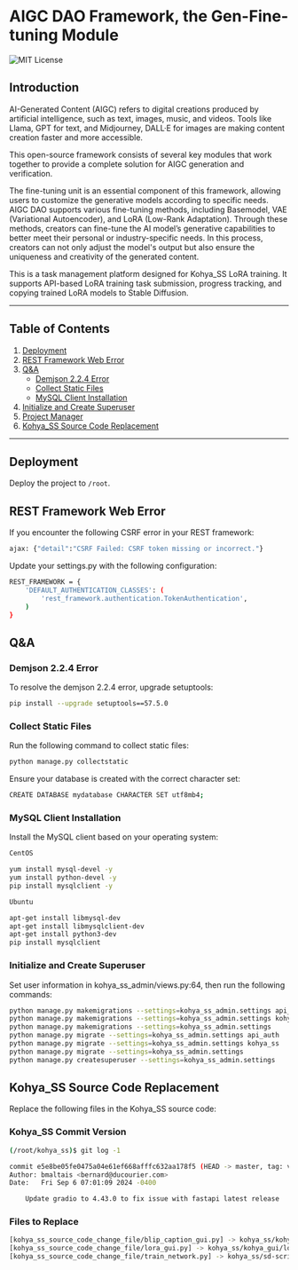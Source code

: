 # AIGC DAO Framework, the Gen-Fine-tuning Module
![MIT License](https://img.shields.io/badge/License-MIT-green.svg)

## Introduction
AI-Generated Content (AIGC) refers to digital creations produced by artificial intelligence, such as text, images, music, and videos. Tools like Llama, GPT for text, and Midjourney, DALL·E for images are making content creation faster and more accessible.

This open-source framework consists of several key modules that work together to provide a complete solution for AIGC generation and verification.

The fine-tuning unit is an essential component of this framework, allowing users to customize the generative models according to specific needs. AIGC DAO supports various fine-tuning methods, including Basemodel, VAE (Variational Autoencoder), and LoRA (Low-Rank Adaptation). Through these methods, creators can fine-tune the AI model’s generative capabilities to better meet their personal or industry-specific needs. In this process, creators can not only adjust the model's output but also ensure the uniqueness and creativity of the generated content.

This is a task management platform designed for Kohya_SS LoRA training. It supports API-based LoRA training task submission, progress tracking, and copying trained LoRA models to Stable Diffusion.

---

## Table of Contents
1. [Deployment](#deployment)
2. [REST Framework Web Error](#rest-framework-web-error)
3. [Q&A](#qa)
   - [Demjson 2.2.4 Error](#demjson-224-error)
   - [Collect Static Files](#collect-static-files)
   - [MySQL Client Installation](#mysql-client-installation)
4. [Initialize and Create Superuser](#initialize-and-create-superuser)
5. [Project Manager](#project-manager)
6. [Kohya_SS Source Code Replacement](#kohya_ss-source-code-replacement)

---

## Deployment
Deploy the project to `/root`.

## REST Framework Web Error
If you encounter the following CSRF error in your REST framework:
```bash
ajax: {"detail":"CSRF Failed: CSRF token missing or incorrect."}

```
Update your settings.py with the following configuration:

```bash
REST_FRAMEWORK = {
    'DEFAULT_AUTHENTICATION_CLASSES': (
        'rest_framework.authentication.TokenAuthentication',
    )
}
```

## Q&A
### Demjson 2.2.4 Error

To resolve the demjson 2.2.4 error, upgrade setuptools:
```bash
pip install --upgrade setuptools==57.5.0
```

### Collect Static Files
Run the following command to collect static files:
```bash
python manage.py collectstatic
```
Ensure your database is created with the correct character set:

```bash
CREATE DATABASE mydatabase CHARACTER SET utf8mb4;
```
### MySQL Client Installation
Install the MySQL client based on your operating system:

```bash
CentOS

yum install mysql-devel -y
yum install python-devel -y
pip install mysqlclient -y

Ubuntu

apt-get install libmysql-dev
apt-get install libmysqlclient-dev
apt-get install python3-dev
pip install mysqlclient
```

### Initialize and Create Superuser
Set user information in kohya_ss_admin/views.py:64, then run the following commands:

```bash
python manage.py makemigrations --settings=kohya_ss_admin.settings api_auth
python manage.py makemigrations --settings=kohya_ss_admin.settings kohya_ss
python manage.py makemigrations --settings=kohya_ss_admin.settings
python manage.py migrate --settings=kohya_ss_admin.settings api_auth
python manage.py migrate --settings=kohya_ss_admin.settings kohya_ss
python manage.py migrate --settings=kohya_ss_admin.settings
python manage.py createsuperuser --settings=kohya_ss_admin.settings
```

## Kohya_SS Source Code Replacement
Replace the following files in the Kohya_SS source code:

### Kohya_SS Commit Version
```bash
(/root/kohya_ss)$ git log -1

commit e5e8be05fe0475a04e61ef668afffc632aa178f5 (HEAD -> master, tag: v24.1.7, origin/master, origin/HEAD)
Author: bmaltais <bernard@ducourier.com>
Date:   Fri Sep 6 07:01:09 2024 -0400

    Update gradio to 4.43.0 to fix issue with fastapi latest release
```

### Files to Replace
```bash
[kohya_ss_source_code_change_file/blip_caption_gui.py] -> kohya_ss/kohya_gui/blip_caption_gui.py
[kohya_ss_source_code_change_file/lora_gui.py] -> kohya_ss/kohya_gui/lora_gui.py
[kohya_ss_source_code_change_file/train_network.py] -> kohya_ss/sd-scripts/train_network.py
```

